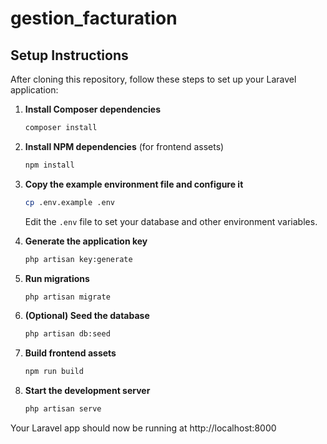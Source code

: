 # gestion_facturation

## Setup Instructions

After cloning this repository, follow these steps to set up your Laravel application:

1. **Install Composer dependencies**
   ```bash
   composer install
   ```

2. **Install NPM dependencies** (for frontend assets)
   ```bash
   npm install
   ```

3. **Copy the example environment file and configure it**
   ```bash
   cp .env.example .env
   ```
   Edit the `.env` file to set your database and other environment variables.

4. **Generate the application key**
   ```bash
   php artisan key:generate
   ```

5. **Run migrations**
   ```bash
   php artisan migrate
   ```

6. **(Optional) Seed the database**
   ```bash
   php artisan db:seed
   ```

7. **Build frontend assets**
   ```bash
   npm run build
   ```

8. **Start the development server**
   ```bash
   php artisan serve
   ```

Your Laravel app should now be running at http://localhost:8000
